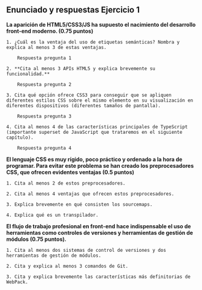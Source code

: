 ## Enunciado y respuestas Ejercicio 1

**La aparición de HTML5/CSS3/JS ha supuesto el nacimiento del desarrollo front-end moderno. (0.75 puntos)**

    1. ¿Cuál es la ventaja del uso de etiquetas semánticas? Nombra y explica al menos 3 de estas ventajas.
   
        Respuesta pregunta 1

    2. **Cita al menos 3 APIs HTML5 y explica brevemente su funcionalidad.**
   
        Respuesta pregunta 2

    3. Cita qué opción ofrece CSS3 para conseguir que se apliquen diferentes estilos CSS sobre el mismo elemento en su visualización en diferentes dispositivos (diferentes tamaños de pantalla).
   
        Respuesta pregunta 3

    4. Cita al menos 4 de las características principales de TypeScript (importante superset de JavaScript que trataremos en el siguiente capítulo).
   
        Respuesta pregunta 4

**El lenguaje CSS es muy rígido, poco práctico y ordenado a la hora de programar. Para evitar este problema se han creado los preprocesadores CSS, que ofrecen evidentes ventajas (0.5 puntos)**

    1. Cita al menos 2 de estos preprocesadores.
   
    2. Cita al menos 4 ventajas que ofrecen estos preprocesadores.
   
    3. Explica brevemente en qué consisten los sourcemaps.
   
    4. Explica qué es un transpilador.

**El flujo de trabajo profesional en front-end hace indispensable el uso de herramientas como controles de versiones y herramientas de gestión de módulos (0.75 puntos).**

    1. Cita al menos dos sistemas de control de versiones y dos herramientas de gestión de módulos.

    2. Cita y explica al menos 3 comandos de Git.

    3. Cita y explica brevemente las características más definitorias de WebPack.